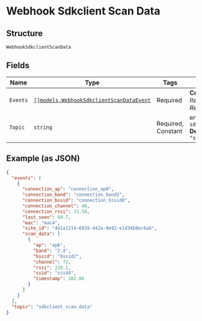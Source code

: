 
# Webhook Sdkclient Scan Data

## Structure

`WebhookSdkclientScanData`

## Fields

| Name | Type | Tags | Description |
|  --- | --- | --- | --- |
| `Events` | [`[]models.WebhookSdkclientScanDataEvent`](../../doc/models/webhook-sdkclient-scan-data-event.md) | Required | **Constraints**: *Minimum Items*: `1`, *Unique Items Required* |
| `Topic` | `string` | Required, Constant | enum: `sdkclient_scan_data`<br>**Default**: `"sdkclient_scan_data"` |

## Example (as JSON)

```json
{
  "events": [
    {
      "connection_ap": "connection_ap0",
      "connection_band": "connection_band2",
      "connection_bssid": "connection_bssid8",
      "connection_channel": 46,
      "connection_rssi": 33.56,
      "last_seen": 94.7,
      "mac": "mac4",
      "site_id": "441a1214-6928-442a-8e92-e1d34b8ec6a6",
      "scan_data": [
        {
          "ap": "ap6",
          "band": "2.4",
          "bssid": "bssid2",
          "channel": 72,
          "rssi": 228.1,
          "ssid": "ssid4",
          "timestamp": 102.06
        }
      ]
    }
  ],
  "topic": "sdkclient_scan_data"
}
```

